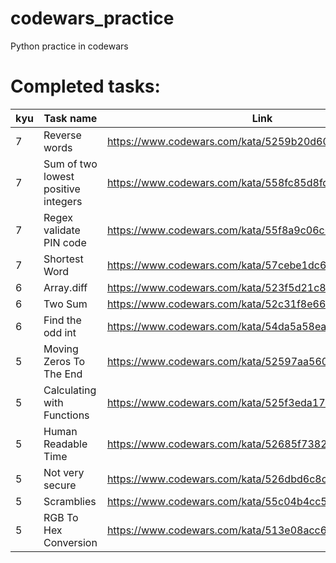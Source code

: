 # codewars_practice
Python practice in codewars

# Completed tasks:
| kyu	| Task name								| Link 													 |
| ----	| ---- 									| ---- 													 |
| 7		| Reverse words 						| https://www.codewars.com/kata/5259b20d6021e9e14c0010d4 |
| 7		| Sum of two lowest positive integers 	| https://www.codewars.com/kata/558fc85d8fd1938afb000014 |
| 7		| Regex validate PIN code 				| https://www.codewars.com/kata/55f8a9c06c018a0d6e000132 |
| 7		| Shortest Word 						| https://www.codewars.com/kata/57cebe1dc6fdc20c57000ac9 |
| 6		| Array.diff							| https://www.codewars.com/kata/523f5d21c841566fde000009 |
| 6		| Two Sum								| https://www.codewars.com/kata/52c31f8e6605bcc646000082 |
| 6		| Find the odd int						| https://www.codewars.com/kata/54da5a58ea159efa38000836 |
| 5		| Moving Zeros To The End				| https://www.codewars.com/kata/52597aa56021e91c93000cb0 |
| 5		| Calculating with Functions			| https://www.codewars.com/kata/525f3eda17c7cd9f9e000b39 |
| 5		| Human Readable Time					| https://www.codewars.com/kata/52685f7382004e774f0001f7 |
| 5		| Not very secure						| https://www.codewars.com/kata/526dbd6c8c0eb53254000110 |
| 5		| Scramblies							| https://www.codewars.com/kata/55c04b4cc56a697bb0000048 |
| 5		| RGB To Hex Conversion					| https://www.codewars.com/kata/513e08acc600c94f01000001 |